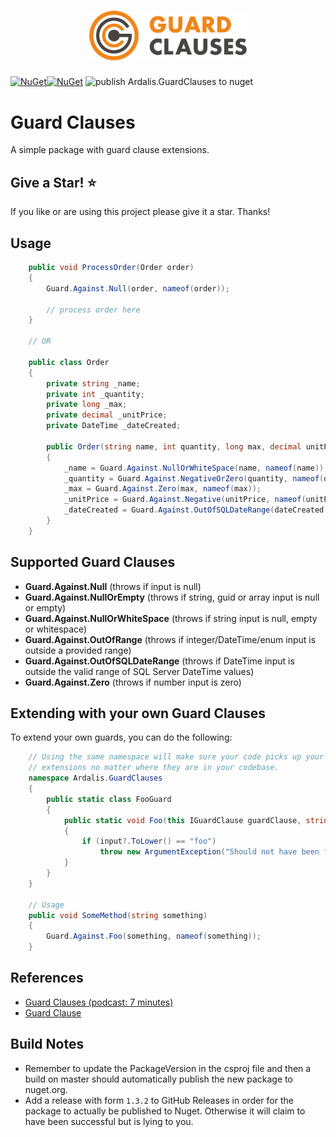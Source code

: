 <h1 align=center>
<img src="media/logotype 1024.svg" width=50%>
</h1>

[![NuGet](https://img.shields.io/nuget/v/Ardalis.GuardClauses.svg)](https://www.nuget.org/packages/Ardalis.GuardClauses)[![NuGet](https://img.shields.io/nuget/dt/Ardalis.GuardClauses.svg)](https://www.nuget.org/packages/Ardalis.GuardClauses)
![publish Ardalis.GuardClauses to nuget](https://github.com/ardalis/GuardClauses/workflows/publish%20Ardalis.GuardClauses%20to%20nuget/badge.svg)

# Guard Clauses
A simple package with guard clause extensions.

## Give a Star! :star:
If you like or are using this project please give it a star. Thanks!

## Usage

```c#
    public void ProcessOrder(Order order)
    {
    	Guard.Against.Null(order, nameof(order));

        // process order here
    }

    // OR

    public class Order
    {
        private string _name;
        private int _quantity;
        private long _max;
        private decimal _unitPrice;
        private DateTime _dateCreated;

        public Order(string name, int quantity, long max, decimal unitPrice, DateTime dateCreated)
        {
            _name = Guard.Against.NullOrWhiteSpace(name, nameof(name));
            _quantity = Guard.Against.NegativeOrZero(quantity, nameof(quantity));
            _max = Guard.Against.Zero(max, nameof(max));
            _unitPrice = Guard.Against.Negative(unitPrice, nameof(unitPrice));
            _dateCreated = Guard.Against.OutOfSQLDateRange(dateCreated, nameof(dateCreated));
        }
    }
```

## Supported Guard Clauses

- **Guard.Against.Null** (throws if input is null)
- **Guard.Against.NullOrEmpty** (throws if string, guid or array input is null or empty)
- **Guard.Against.NullOrWhiteSpace** (throws if string input is null, empty or whitespace)
- **Guard.Against.OutOfRange** (throws if integer/DateTime/enum input is outside a provided range)
- **Guard.Against.OutOfSQLDateRange** (throws if DateTime input is outside the valid range of SQL Server DateTime values)
- **Guard.Against.Zero** (throws if number input is zero)

## Extending with your own Guard Clauses

To extend your own guards, you can do the following:

```c#
    // Using the same namespace will make sure your code picks up your 
    // extensions no matter where they are in your codebase.
    namespace Ardalis.GuardClauses
    {
        public static class FooGuard
        {
            public static void Foo(this IGuardClause guardClause, string input, string parameterName)
            {
                if (input?.ToLower() == "foo")
                    throw new ArgumentException("Should not have been foo!", parameterName);
            }
        }
    }

    // Usage
    public void SomeMethod(string something)
    {
        Guard.Against.Foo(something, nameof(something));
    }
```

## References

- [Guard Clauses (podcast: 7 minutes)](http://www.weeklydevtips.com/004)
- [Guard Clause](http://deviq.com/guard-clause/)

## Build Notes

- Remember to update the PackageVersion in the csproj file and then a build on master should automatically publish the new package to nuget.org.
- Add a release with form `1.3.2` to GitHub Releases in order for the package to actually be published to Nuget. Otherwise it will claim to have been successful but is lying to you.



